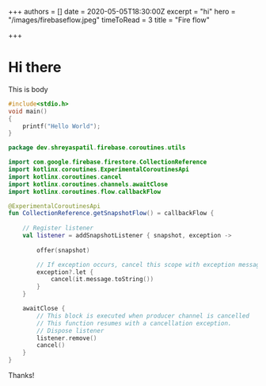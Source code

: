 +++
authors = []
date = 2020-05-05T18:30:00Z
excerpt = "hi"
hero = "/images/firebaseflow.jpeg"
timeToRead = 3
title = "Fire flow"

+++
# Hi there

This is body

```cpp
#include<stdio.h>
void main() 
{
	printf("Hello World");
}
```

```kotlin
package dev.shreyaspatil.firebase.coroutines.utils

import com.google.firebase.firestore.CollectionReference
import kotlinx.coroutines.ExperimentalCoroutinesApi
import kotlinx.coroutines.cancel
import kotlinx.coroutines.channels.awaitClose
import kotlinx.coroutines.flow.callbackFlow

@ExperimentalCoroutinesApi
fun CollectionReference.getSnapshotFlow() = callbackFlow {
    
    // Register listener
    val listener = addSnapshotListener { snapshot, exception ->
        
        offer(snapshot)

        // If exception occurs, cancel this scope with exception message.
        exception?.let {
            cancel(it.message.toString())
        }
    }

    awaitClose {
        // This block is executed when producer channel is cancelled
        // This function resumes with a cancellation exception.
        // Dispose listener
        listener.remove()
        cancel() 
    }
}
```

Thanks!